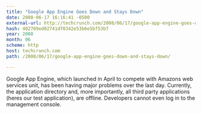 ```yaml
---
title: "Google App Engine Goes Down and Stays Down"
date: 2008-06-17 16:16:41 -0500
external-url: http://techcrunch.com/2008/06/17/google-app-engine-goes-down-and-stays-down/
hash: 402789ed02741df0342e53b6e5bf53b7
year: 2008
month: 06
scheme: http
host: techcrunch.com
path: /2008/06/17/google-app-engine-goes-down-and-stays-down/

---
```


Google App Engine, which launched in April to compete with Amazons web services unit, has been having major problems over the last day. Currently, the application directory and, more importantly, all third party applications (heres our test application), are offline. Developers cannot even log in to the management console.

